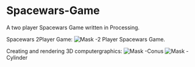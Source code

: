 # Spacewars-Game
A two player Spacewars Game written in Processing.

Spacewars 2Player Game:
![Mask](../master/git-readme/Screen01.png)
-2 Player Spacewars Game. 

Creating and rendering 3D computergraphics:
![Mask](../master/git-readme/Screen02.png)
-Conus
![Mask](../master/git-readme/Screen03.png)
-Cylinder
